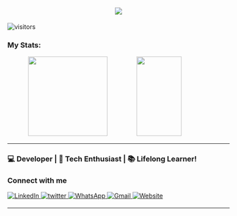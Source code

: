 <h1 align="center">
  <img src="https://readme-typing-svg.herokuapp.com/?lines=Hello+viewer!;I'm+Aditya;Have+a+great+day;&center=true&size=35">
</h1>

![visitors][visitors]

### My Stats:

<p align="center">
	
<img height="180em" src="https://github-readme-stats.vercel.app/api/top-langs/?username=Adityayadav0505&theme=github_dark&hide_border=true&date_format=M%20j%5B%2C%20Y%5D&hide=javascript,css&exclude_repo=KNN-Image-Classification&show_icons=true&hide_border=true&layout=compact&langs_count=8"/>

<img height="180em" src="https://github-readme-streak-stats.herokuapp.com/?user=Adityayadav0505&theme=react&background=0d1117&hide_border=true&date_format=M%20j%5B%2C%20Y%5D&count_private=true" width="45%" />
</p>

---

### 💻 Developer | 🚀 Tech Enthusiast | 📚 Lifelong Learner!

###  Connect with me 

<p align="left">
<a href="https://www.linkedin.com/in/aditya-yadav-86244b19a/" target="_blank">
<img alt="LinkedIn" src="https://img.shields.io/badge/linkedin%20-%230077B5.svg?&style=for-the-badge&logo=linkedin&logoColor=white"/>
</a>
<a href="" target="_blank">
<img src=https://img.shields.io/badge/twitter-%2300acee.svg?&style=for-the-badge&logo=twitter&logoColor=white alt=twitter style="margin-bottom: 5px;" />
</a>
<a href="https://api.whatsapp.com/send?phone=7737975750">
<img alt="WhatsApp" src="https://img.shields.io/badge/WhatsApp-4FCE5D?style=for-the-badge&logo=WhatsApp&logoColor=white" />
</a>
<a href="mailto:adityayadav213@gmail.com">
<img alt="Gmail" src="https://img.shields.io/badge/Gmail-D14836?style=for-the-badge&logo=gmail&logoColor=white" />
</a>
<a href="https://github.com/Adityayadav0505">
  <img alt="Website" src="https://img.shields.io/badge/Portfolio-000000%7D?style=for-the-badge&logo=biolink&logoColor=white" />
</a>
</p> 

---

[visitors]: https://visitor-badge.laobi.icu/badge?page_id=Adityayadav0505

